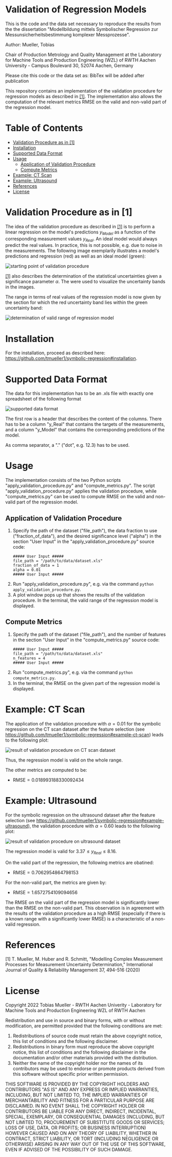 # Validation of Regression Models <!-- omit in toc -->

This is the code and the data set necessary to reproduce the results from the the dissertation "Modellbildung mittels Symbolischer Regression zur Messunsicherheitsbestimmung komplexer Messprozesse". 

Author: Mueller, Tobias 

Chair of Production Metrology and Quality Management at the Laboratory for Machine Tools and Production Engineering (WZL) of RWTH Aachen University - Campus Boulevard 30, 52074 Aachen, Germany

Please cite this code or the data set as: BibTex will be added after publication 

This repository contains an implementation of the validation procedure for regression models as described in [[1]](#1). The implementation also allows the computation of the relevant metrics RMSE on the valid and non-valid part of the regression model.

# Table of Contents <!-- omit in toc -->
- [Validation Procedure as in [1]](#validation-procedure-as-in-1)
- [Installation](#installation)
- [Supported Data Format](#supported-data-format)
- [Usage](#usage)
  - [Application of Validation Procedure](#application-of-validation-procedure)
  - [Compute Metrics](#compute-metrics)
- [Example: CT Scan](#example-ct-scan)
- [Example: Ultrasound](#example-ultrasound)
- [References](#references)
- [License](#license)

# Validation Procedure as in [1]

The idea of the validation procedure as described in [[1]](#1) is to perform a linear regression on the model's predictions $`y_{Model}`$ as a function of the corresponding measurement values $`y_{Real}`$. An ideal  model would always predict the real values. In practice, this is not possible, e.g. due to noise in the measurements. The following image exemplarily illustrates a model's predictions and regression (red) as well as an ideal model (green):

![starting point of validation procedure](./figures_for_readme/validation_procedure_starting_point.png)

[[1]](#1) also describes the determination of the statistical uncertainties given a significance parameter $`\alpha`$. The were used to visualize the uncertainty bands in the images.

The range in terms of real values of the regression model is now given by the section for which the red uncertainty band lies within the green uncertainty band:

![determination of valid range of regression model](./figures_for_readme/validation_procedure_valid_model_range.png)

# Installation

For the installation, proceed as described here: https://github.com/tmueller1/symbolic-regression#installation.

# Supported Data Format

The data for this implementation has to be an .xls file with exactly one spreadsheet of the following format

![supported data format](./figures_for_readme/data_format.png)

The first row is a header that describes the content of the columns. There has to be a column "y_Real" that contains the targets of the measurements, and a column "y_Model" that contains the corresponding predictions of the model.

As comma separator, a "." ("dot", e.g. 12.3) has to be used.

# Usage

The implementation consists of the two Python scripts "apply_validation_procedure.py" and "compute_metrics.py". The script "apply_validation_procedure.py" applies the validation procedure, while "compute_metrics.py" can be used to compute RMSE on the valid and non-valid part of the regression model.

## Application of Validation Procedure

1. Specify the path of the dataset ("file_path"), the data fraction to use ("fraction_of_data"), and the desired significance level ("alpha") in the section "User Input" in the "apply_validation_procedure.py" source code: 
    ```
    ##### User Input #####
    file_path = "/path/to/data/dataset.xls"
    fraction_of_data = 1
    alpha = 0.01
    ##### User Input #####
    ```
2. Run "apply_validation_procedure.py", e.g. via the command `python apply_validation_procedure.py`.
3. A plot window pops up that shows the results of the validation procedure. In the terminal, the valid range of the regression model is displayed.

## Compute Metrics

1. Specify the path of the dataset ("file_path"), and the number of features in the section "User Input" in the "compute_metrics.py" source code: 
    ```
    ##### User Input #####
    file_path = "/path/to/data/dataset.xls"
    n_features = 4
    ##### User Input #####
    ```
2. Run "compute_metrics.py", e.g. via the command `python compute_metrics.py`.
3. In the terminal, the RMSE on the given part of the regression model is displayed.

# Example: CT Scan

The application of the validation procedure with $`\alpha = 0.01`$ for the symbolic regression on the CT scan dataset after the feature selection (see https://github.com/tmueller1/symbolic-regression#example-ct-scan) leads to the following plot:

![result of validation procedure on CT scan dataset](./example_ct_scan/result_of_validation_procedure.jpg)

Thus, the regression model is valid on the whole range.

The other metrics are computed to be:
- $\mathrm{RMSE} = 0.018993188330092434$


# Example: Ultrasound

For the symbolic regression on the ultrasound dataset after the feature selection (see https://github.com/tmueller1/symbolic-regression#example-ultrasound), the validation procedure with $`\alpha = 0.60`$ leads to the following plot:

![result of validation procedure on ultrasound dataset](./example_ultrasound/result_of_validation_procedure.jpg)

The regression model is valid for $`3.37 \leq y_{Real}\leq8.16`$. 

On the valid part of the regression, the following metrics are obatined:
- $`\mathrm{RMSE} = 0.7062954864798153`$

For the non-valid part, the metrics are given by:
- $`\mathrm{RMSE} = 1.6572754109094656`$

The RMSE on the valid part of the regression model is significantly lower than the RMSE on the non-valid part. This observation is in agreement with the results of the validation procedure as a high RMSE (especially if there is a known range with a significantly lower RMSE) is a characteristic of a non-valid regression.

# References
<a id="1">[1]</a> 
T. Mueller, M. Huber and R. Schmitt, "Modelling Complex Measurement Processes for Measurement Uncertainty Determination," International Journal of Quality & Reliability Management 37, 494-516 (2020)

# License

Copyright 2022 Tobias Mueller - RWTH Aachen Univerity - Laboratory for Machine Tools and Production Engineering WZL of RWTH Aachen

Redistribution and use in source and binary forms, with or without modification, are permitted provided that the following conditions are met:

1. Redistributions of source code must retain the above copyright notice, this list of conditions and the following disclaimer.
2. Redistributions in binary form must reproduce the above copyright notice, this list of conditions and the following disclaimer in the documentation and/or other materials provided with the distribution.
3. Neither the name of the copyright holder nor the names of its contributors may be used to endorse or promote products derived from this software without specific prior written permission.

THIS SOFTWARE IS PROVIDED BY THE COPYRIGHT HOLDERS AND CONTRIBUTORS "AS IS" AND ANY EXPRESS OR IMPLIED WARRANTIES, INCLUDING, BUT NOT LIMITED TO, THE IMPLIED WARRANTIES OF MERCHANTABILITY AND FITNESS FOR A PARTICULAR PURPOSE ARE DISCLAIMED. IN NO EVENT SHALL THE COPYRIGHT HOLDER OR CONTRIBUTORS BE LIABLE FOR ANY DIRECT, INDIRECT, INCIDENTAL, SPECIAL, EXEMPLARY, OR CONSEQUENTIAL DAMAGES (INCLUDING, BUT NOT LIMITED TO, PROCUREMENT OF SUBSTITUTE GOODS OR SERVICES; LOSS OF USE, DATA, OR PROFITS; OR BUSINESS INTERRUPTION) HOWEVER CAUSED AND ON ANY THEORY OF LIABILITY, WHETHER IN CONTRACT, STRICT LIABILITY, OR TORT (INCLUDING NEGLIGENCE OR OTHERWISE) ARISING IN ANY WAY OUT OF THE USE OF THIS SOFTWARE, EVEN IF ADVISED OF THE POSSIBILITY OF SUCH DAMAGE.
